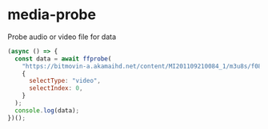 # media-probe

Probe audio or video file for data

```javascript
(async () => {
  const data = await ffprobe(
    "https://bitmovin-a.akamaihd.net/content/MI201109210084_1/m3u8s/f08e80da-bf1d-4e3d-8899-f0f6155f6efa.m3u8",
    {
      selectType: "video",
      selectIndex: 0,
    }
  );
  console.log(data);
})();
```
